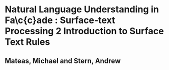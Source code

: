 # Natural Language Understanding in Fa\c{c}ade : Surface-text Processing 2 Introduction to Surface Text Rules
## Mateas, Michael and Stern, Andrew


